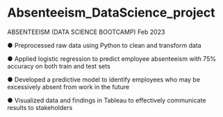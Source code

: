 # Absenteeism_DataScience_project
ABSENTEEISM (DATA SCIENCE BOOTCAMP) Feb 2023

● Preprocessed raw data using Python to clean and transform data

● Applied logistic regression to predict employee absenteeism with 75% accuracy on both train and test sets

● Developed a predictive model to identify employees who may be excessively absent from work in the future

● Visualized data and findings in Tableau to effectively communicate results to stakeholders
